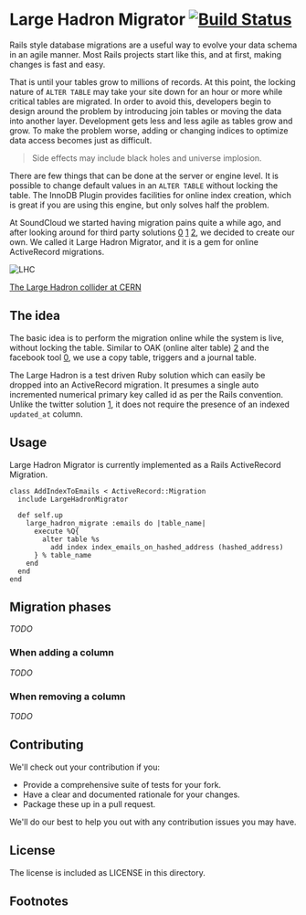 # Large Hadron Migrator [![Build Status](https://secure.travis-ci.org/soundcloud/large-hadron-migrator.png)](http://travis-ci.org/soundcloud/large-hadron-migrator)

Rails style database migrations are a useful way to evolve your data schema in
an agile manner. Most Rails projects start like this, and at first, making
changes is fast and easy.

That is until your tables grow to millions of records. At this point, the
locking nature of `ALTER TABLE` may take your site down for an hour or more
while critical tables are migrated. In order to avoid this, developers begin
to design around the problem by introducing join tables or moving the data
into another layer. Development gets less and less agile as tables grow and
grow. To make the problem worse, adding or changing indices to optimize data
access becomes just as difficult.

> Side effects may include black holes and universe implosion.

There are few things that can be done at the server or engine level. It is
possible to change default values in an `ALTER TABLE` without locking the table.
The InnoDB Plugin provides facilities for online index creation, which is
great if you are using this engine, but only solves half the problem.

At SoundCloud we started having migration pains quite a while ago, and after
looking around for third party solutions [0] [1] [2], we decided to create our
own. We called it Large Hadron Migrator, and it is a gem for online
ActiveRecord migrations.

![LHC](http://farm4.static.flickr.com/3093/2844971993_17f2ddf2a8_z.jpg)

[The Large Hadron collider at CERN](http://en.wikipedia.org/wiki/Large_Hadron_Collider)

## The idea

The basic idea is to perform the migration online while the system is live,
without locking the table. Similar to OAK (online alter table) [2] and the
facebook tool [0], we use a copy table, triggers and a journal table.

The Large Hadron is a test driven Ruby solution which can easily be dropped
into an ActiveRecord migration. It presumes a single auto incremented
numerical primary key called id as per the Rails convention. Unlike the
twitter solution [1], it does not require the presence of an indexed
`updated_at` column.

## Usage

Large Hadron Migrator is currently implemented as a Rails ActiveRecord
Migration.

    class AddIndexToEmails < ActiveRecord::Migration
      include LargeHadronMigrator

      def self.up
        large_hadron_migrate :emails do |table_name|
          execute %Q{
            alter table %s
              add index index_emails_on_hashed_address (hashed_address)
          } % table_name
        end
      end
    end

## Migration phases

_TODO_

### When adding a column

_TODO_

### When removing a column

_TODO_

## Contributing

We'll check out your contribution if you:

- Provide a comprehensive suite of tests for your fork.
- Have a clear and documented rationale for your changes.
- Package these up in a pull request.

We'll do our best to help you out with any contribution issues you may have.

## License

The license is included as LICENSE in this directory.

## Footnotes

[0]: http://www.facebook.com/note.php?note\_id=430801045932 "Facebook"
[1]: https://github.com/freels/table\_migrator              "Twitter"
[2]: http://openarkkit.googlecode.com                       "OAK online alter table"

